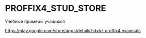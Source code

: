 # PROFFIX4_STUD_STORE
Учебные примеры учащихся

https://play.google.com/store/apps/details?id=kz.proffix4.examcalc
